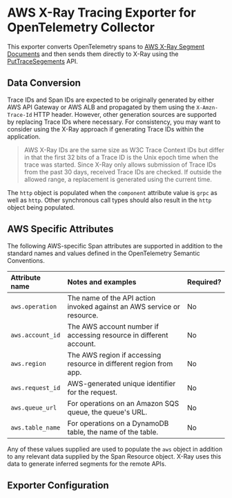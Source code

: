# AWS X-Ray Tracing Exporter for OpenTelemetry Collector

This exporter converts OpenTelemetry spans to 
[AWS X-Ray Segment Documents](https://docs.aws.amazon.com/xray/latest/devguide/xray-api-segmentdocuments.html)
and then sends them directly to X-Ray using the 
[PutTraceSegements](https://docs.aws.amazon.com/xray/latest/api/API_PutTraceSegments.html) API.

## Data Conversion

Trace IDs and Span IDs are expected to be originally generated by either AWS API Gateway or AWS ALB and 
propagated by them using the `X-Amzn-Trace-Id` HTTP header. However, other generation sources are 
supported by replacing Trace IDs where necessary. For consistency, you may want to consider using the
X-Ray approach if generating Trace IDs within the application.

> AWS X-Ray IDs are the same size as W3C Trace Context IDs but differ in that the first 32 bits of a Trace ID 
> is the Unix epoch time when the trace was started. Since X-Ray only allows submission of Trace IDs from the 
> past 30 days, received Trace IDs are checked. If outside the allowed range, a replacement is generated using 
> the current time.

The `http` object is populated when the `component` attribute value is `grpc` as well as `http`. Other
synchronous call types should also result in the `http` object being populated.

## AWS Specific Attributes

The following AWS-specific Span attributes are supported in addition to the standard names and values
defined in the OpenTelemetry Semantic Conventions.

| Attribute name   | Notes and examples                                                     | Required? |
| :--------------- | :--------------------------------------------------------------------- | --------- |
| `aws.operation`  | The name of the API action invoked against an AWS service or resource. | No        |
| `aws.account_id` | The AWS account number if accessing resource in different account.     | No        |
| `aws.region`     | The AWS region if accessing resource in different region from app.     | No        |
| `aws.request_id` | AWS-generated unique identifier for the request.                       | No        |
| `aws.queue_url`  | For operations on an Amazon SQS queue, the queue's URL.                | No        |
| `aws.table_name` | For operations on a DynamoDB table, the name of the table.             | No        |

Any of these values supplied are used to populate the `aws` object in addition to any relevant data supplied
by the Span Resource object. X-Ray uses this data to generate inferred segments for the remote APIs.

## Exporter Configuration

